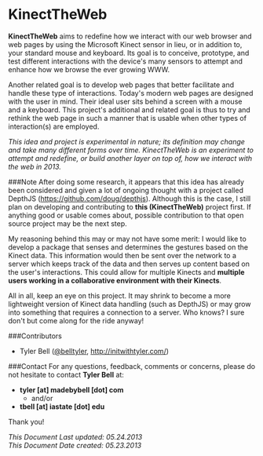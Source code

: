 KinectTheWeb
============

__KinectTheWeb__ aims to redefine how we interact with our web browser and web pages by using the Microsoft Kinect sensor in lieu, or in addition to, your standard mouse and keyboard. Its goal is to conceive, prototype, and test different interactions with the device's many sensors to attempt and enhance how we browse the ever growing WWW. 

Another related goal is to develop web pages that better facilitate and handle these type of interactions. Today's modern web pages are designed with the user in mind. Their ideal user sits behind a screen with a mouse and a keyboard. This project's additional and related goal is thus to try and rethink the web page in such a manner that is usable when other types of interaction(s) are employed.

_This idea and project is experimental in nature; its definition may change and take many different forms over time. KinectTheWeb is an experiment to attempt and redefine, or build another layer on top of, how we interact with the web in 2013._

###Note
After doing some research, it appears that this idea has already been considered and given a lot of ongoing thought with a project called DepthJS (https://github.com/doug/depthjs). Although this is the case, I still plan on developing and contributing to __this (KinectTheWeb)__ project first. If anything good or usable comes about, possible contribution to that open source project may be the next step.

My reasoning behind this may or may not have some merit: I would like to develop a package that senses and determines the gestures based on the Kinect data. This information would then be sent over the network to a server which keeps track of the data and then serves up content based on the user's interactions. This could allow for multiple Kinects and __multiple users working in a collaborative environment with their Kinects__.

All in all, keep an eye on this project. It may shrink to become a more lightweight version of Kinect data handling (such as DepthJS) or may grow into something that requires a connection to a server. Who knows? I sure don't but come along for the ride anyway!


###Contributors
* Tyler Bell (<a href="http://twitter.com/belltyler" target="_blank">@belltyler</a>, <a href="http://initwithtyler.com/" target="_blank">http://initwithtyler.com/</a>)

###Contact
For any questions, feedback, comments or concerns, please do not hesitate to contact __Tyler Bell__ at:

* __tyler [at] madebybell [dot] com__ 
	* and/or 
* __tbell [at] iastate [dot] edu__

Thank you!


_This Document Last updated: 05.24.2013_   
_This Document Date created: 05.23.2013_

